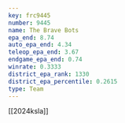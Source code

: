 ```yaml
---
key: frc9445
number: 9445
name: The Brave Bots
epa_end: 8.74
auto_epa_end: 4.34
teleop_epa_end: 3.67
endgame_epa_end: 0.74
winrate: 0.3333
district_epa_rank: 1330
district_epa_percentile: 0.2615
type: Team
---
```

[[2024ksla]]
